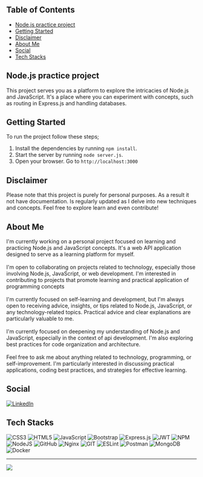## Table of Contents
  - [Node.js practice project](#nodejs-practice-project)
  - [Getting Started](#getting-started)
  - [Disclaimer](#disclaimer)
  - [About Me](#about-me)
  - [Social](#social)
  - [Tech Stacks](#tech-stacks)


## Node.js practice project

This project serves you as a platform to explore the intricacies of Node.js and JavaScript. It's a place where you can experiment with concepts, such as routing in Express.js and handling databases.

## Getting Started

To run the project follow these steps;

1. Install the dependencies by running `npm install`.
2. Start the server by running `node server.js`.
3. Open your browser. Go to `http://localhost:3000`

## Disclaimer

Please note that this project is purely for personal purposes. As a result it not have documentation. Is regularly updated as I delve into new techniques and concepts. Feel free to explore learn and even contribute!

## About Me

I'm currently working on a personal project focused on learning and practicing Node.js and JavaScript concepts. It's a web API application designed to serve as a learning platform for myself.<br><br>I'm open to collaborating on projects related to technology, especially those involving Node.js, JavaScript, or web development. I'm interested in contributing to projects that promote learning and practical application of programming concepts<br><br>I'm currently focused on self-learning and development, but I'm always open to receiving advice, insights, or tips related to Node.js, JavaScript, or any technology-related topics. Practical advice and clear explanations are particularly valuable to me.<br><br>I'm currently focused on deepening my understanding of Node.js and JavaScript, especially in the context of api development. I'm also exploring best practices for code organization and architecture.<br><br>Feel free to ask me about anything related to technology, programming, or self-improvement. I'm particularly interested in discussing practical applications, coding best practices, and strategies for effective learning.

## Social

[![LinkedIn](https://img.shields.io/badge/LinkedIn-%230077B5.svg?logo=linkedin&logoColor=white)](https://linkedin.com/in/milad-jokar-647839212)

## Tech Stacks

![CSS3](https://img.shields.io/badge/css3-%231572B6.svg?style=flat-square&logo=css3&logoColor=white) ![HTML5](https://img.shields.io/badge/html5-%23E34F26.svg?style=flat-square&logo=html5&logoColor=white) ![JavaScript](https://img.shields.io/badge/javascript-%23323330.svg?style=flat-square&logo=javascript&logoColor=%23F7DF1E) ![Bootstrap](https://img.shields.io/badge/bootstrap-%23563D7C.svg?style=flat-square&logo=bootstrap&logoColor=white) ![Express.js](https://img.shields.io/badge/express.js-%23404d59.svg?style=flat-square&logo=express&logoColor=%2361DAFB) ![JWT](https://img.shields.io/badge/JWT-black?style=flat-square&logo=JSON%20web%20tokens) ![NPM](https://img.shields.io/badge/NPM-%23000000.svg?style=flat-square&logo=npm&logoColor=white) ![NodeJS](https://img.shields.io/badge/node.js-6DA55F?style=flat-square&logo=node.js&logoColor=white) ![GitHub](https://img.shields.io/badge/GitHub-%23121011.svg?style=flat-square&logo=github&logoColor=white) ![Nginx](https://img.shields.io/badge/nginx-%23009639.svg?style=flat-square&logo=nginx&logoColor=white) ![GIT](https://img.shields.io/badge/Git-fc6d26?style=flat-square&logo=git&logoColor=white) ![ESLint](https://img.shields.io/badge/ESLint-4B3263?style=flat-square&logo=eslint&logoColor=white) ![Postman](https://img.shields.io/badge/Postman-FF6C37?style=flat-square&logo=postman&logoColor=white) ![MongoDB](https://img.shields.io/badge/MongoDB-%234ea94b.svg?style=flat-square&logo=mongodb&logoColor=white) ![Docker](https://img.shields.io/badge/docker-%230db7ed.svg?style=flat-square&logo=docker&logoColor=white)

---
![](https://visitcount.itsvg.in/api?id=milad-hub&icon=0&color=1)

